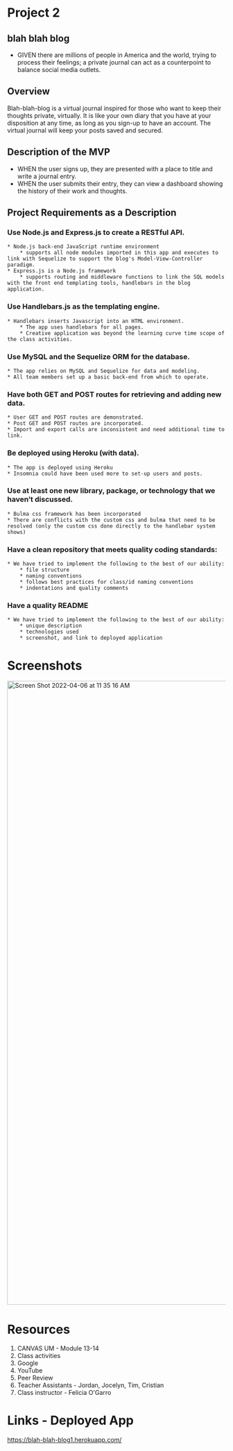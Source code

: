 # Project 2
## blah blah blog
* GIVEN there are millions of people in America and the world, trying to process their feelings; a private journal can act as a counterpoint to balance social media outlets.

## Overview

Blah-blah-blog is a virtual journal inspired for those who want to keep their thoughts private, virtually. It is like your own diary that you have at your disposition at any time, as long as you sign-up to have an account. The virtual journal will keep your posts saved and secured.

## Description of the MVP

* WHEN the user signs up, they are presented with a place to title and write a journal entry.
* WHEN the user submits their entry, they can view a dashboard showing the history of their work and thoughts.

## Project Requirements as a Description

### Use Node.js and Express.js to create a RESTful API.
    * Node.js back-end JavaScript runtime environment
        * supports all node modules imported in this app and executes to link with Sequelize to support the blog's Model-View-Controller paradigm.
    * Express.js is a Node.js framework
        * supports routing and middleware functions to link the SQL models with the front end templating tools, handlebars in the blog application.
    
### Use Handlebars.js as the templating engine.
    * Handlebars inserts Javascript into an HTML environment.
        * The app uses handlebars for all pages. 
        * Creative application was beyond the learning curve time scope of the class activities.

### Use MySQL and the Sequelize ORM for the database.
    * The app relies on MySQL and Sequelize for data and modeling.
    * All team members set up a basic back-end from which to operate.
     

### Have both GET and POST routes for retrieving and adding new data.
    * User GET and POST routes are demonstrated.
    * Post GET and POST routes are incorporated.
    * Import and export calls are inconsistent and need additional time to link.   

### Be deployed using Heroku (with data).
    * The app is deployed using Heroku
    * Insomnia could have been used more to set-up users and posts.

### Use at least one new library, package, or technology that we haven’t discussed.
    * Bulma css framework has been incorporated
    * There are conflicts with the custom css and bulma that need to be resolved (only the custom css done directly to the handlebar system shows)

### Have a clean repository that meets quality coding standards:
    * We have tried to implement the following to the best of our ability:
        * file structure
        * naming conventions
        * follows best practices for class/id naming conventions
        * indentations and quality comments

### Have a quality README
    * We have tried to implement the following to the best of our ability:
        * unique description
        * technologies used
        * screenshot, and link to deployed application

# Screenshots

<img width="1440" alt="Screen Shot 2022-04-06 at 11 35 16 AM" src="https://user-images.githubusercontent.com/95050386/162013533-fbdac8e1-16df-46e4-ae50-f084adef0385.png">

# Resources

1. CANVAS UM - Module 13-14
2. Class activities
3. Google
4. YouTube
5. Peer Review
6. Teacher Assistants - Jordan, Jocelyn, Tim, Cristian
7. Class instructor - Felicia O'Garro

# Links - Deployed App

https://blah-blah-blog1.herokuapp.com/
